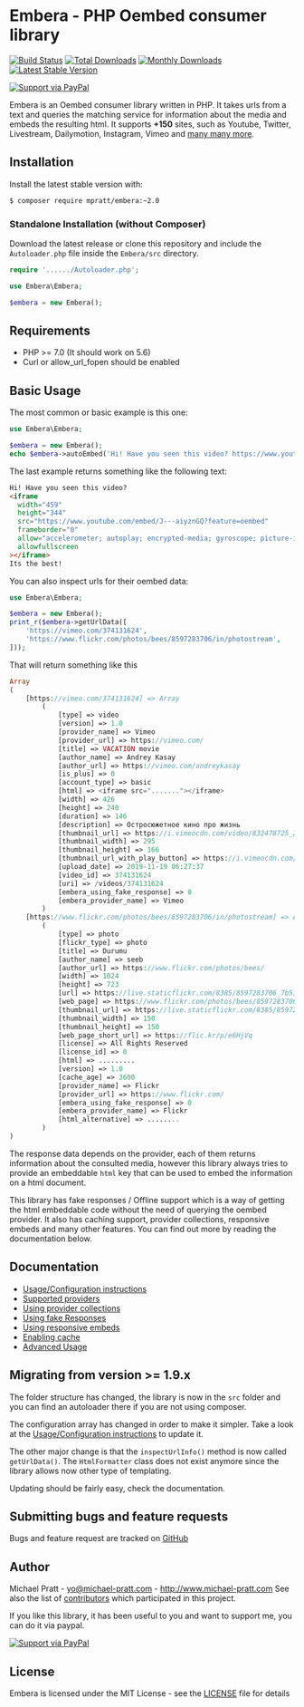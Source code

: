 # Embera - PHP Oembed consumer library


[![Build Status](https://github.com/mpratt/Embera/actions/workflows/tests.yml/badge.svg?branch=master)](https://github.com/mpratt/Embera/actions)
[![Total Downloads](https://img.shields.io/packagist/dt/mpratt/embera.svg)](https://packagist.org/packages/mpratt/embrea)
[![Monthly Downloads](https://img.shields.io/packagist/dm/mpratt/embera)](https://packagist.org/packages/mpratt/embera)
[![Latest Stable Version](https://img.shields.io/packagist/v/mpratt/embera.svg)](https://packagist.org/packages/mpratt/embera)

[![Support via PayPal](https://cdn.rawgit.com/twolfson/paypal-github-button/1.0.0/dist/button.svg)](https://paypal.me/mtpratt)

Embera is an Oembed consumer library written in PHP.
It takes urls from a text and queries the matching service for information about the media and embeds the resulting html.
It supports **+150** sites, such as Youtube, Twitter, Livestream, Dailymotion, Instagram, Vimeo and [many many more](doc/02-providers.md).

## Installation

Install the latest stable version with:

```bash
$ composer require mpratt/embera:~2.0
```

### Standalone Installation (without Composer)

Download the latest release or clone this repository and include the `Àutoloader.php` file inside the `Embera/src` directory.

```php
require '....../Autoloader.php';

use Embera\Embera;

$embera = new Embera();
```

## Requirements

- PHP >= 7.0 (It should work on 5.6)
- Curl or allow_url_fopen should be enabled

## Basic Usage

The most common or basic example is this one:

```php
use Embera\Embera;

$embera = new Embera();
echo $embera->autoEmbed('Hi! Have you seen this video? https://www.youtube.com/watch?v=J---aiyznGQ Its the best!');
```

The last example returns something like the following text:

```html
Hi! Have you seen this video?
<iframe
  width="459"
  height="344"
  src="https://www.youtube.com/embed/J---aiyznGQ?feature=oembed"
  frameborder="0"
  allow="accelerometer; autoplay; encrypted-media; gyroscope; picture-in-picture"
  allowfullscreen
></iframe>
Its the best!
```

You can also inspect urls for their oembed data:

```php
use Embera\Embera;

$embera = new Embera();
print_r($embera->getUrlData([
    'https://vimeo.com/374131624',
    'https://www.flickr.com/photos/bees/8597283706/in/photostream',
]));
```

That will return something like this

```php
Array
(
    [https://vimeo.com/374131624] => Array
        (
            [type] => video
            [version] => 1.0
            [provider_name] => Vimeo
            [provider_url] => https://vimeo.com/
            [title] => VACATION movie
            [author_name] => Andrey Kasay
            [author_url] => https://vimeo.com/andreykasay
            [is_plus] => 0
            [account_type] => basic
            [html] => <iframe src="......."></iframe>
            [width] => 426
            [height] => 240
            [duration] => 146
            [description] => Остросюжетное кино про жизнь
            [thumbnail_url] => https://i.vimeocdn.com/video/832478725_295x166.jpg
            [thumbnail_width] => 295
            [thumbnail_height] => 166
            [thumbnail_url_with_play_button] => https://i.vimeocdn.com/......Fcrawler_play.png
            [upload_date] => 2019-11-19 06:27:37
            [video_id] => 374131624
            [uri] => /videos/374131624
            [embera_using_fake_response] => 0
            [embera_provider_name] => Vimeo
        )
    [https://www.flickr.com/photos/bees/8597283706/in/photostream] => Array
        (
            [type] => photo
            [flickr_type] => photo
            [title] => Durumu
            [author_name] => ‮‭‬bees‬
            [author_url] => https://www.flickr.com/photos/bees/
            [width] => 1024
            [height] => 723
            [url] => https://live.staticflickr.com/8385/8597283706_7b51ea50b1_b.jpg
            [web_page] => https://www.flickr.com/photos/bees/8597283706/
            [thumbnail_url] => https://live.staticflickr.com/8385/8597283706_7b51ea50b1_q.jpg
            [thumbnail_width] => 150
            [thumbnail_height] => 150
            [web_page_short_url] => https://flic.kr/p/e6HjVq
            [license] => All Rights Reserved
            [license_id] => 0
            [html] => .........
            [version] => 1.0
            [cache_age] => 3600
            [provider_name] => Flickr
            [provider_url] => https://www.flickr.com/
            [embera_using_fake_response] => 0
            [embera_provider_name] => Flickr
            [html_alternative] => ........
        )
)
```

The response data depends on the provider, each of them returns information about the consulted
media, however this library always tries to provide an embeddable `html` key that can be used to
embed the information on a html document.

This library has fake responses / Offline support which is a way of getting the html embeddable code without the
need of querying the oembed provider. It also has caching support, provider collections, responsive
embeds and many other features. You can find out more by reading the documentation below.

## Documentation

- [Usage/Configuration instructions](doc/01-usage.md)
- [Supported providers](doc/02-providers.md)
- [Using provider collections](doc/03-provider-collections.md)
- [Using fake Responses](doc/04-fake-responses.md)
- [Using responsive embeds](doc/05-responsive-embeds.md)
- [Enabling cache](doc/06-caching.md)
- [Advanced Usage](doc/07-advanced-usage.md)

## Migrating from version >= 1.9.x

The folder structure has changed, the library is now in the `src` folder and
you can find an autoloader there if you are not using composer.

The configuration array has changed in order to make it simpler.
Take a look at the [Usage/Configuration instructions](doc/01-usage.md) to update it.

The other major change is that the `inspectUrlInfo()` method is now called `getUrlData()`.
The `HtmlFormatter` class does not exist anymore since the library allows now other type
of templating.

Updating should be fairly easy, check the documentation.

## Submitting bugs and feature requests

Bugs and feature request are tracked on [GitHub](https://github.com/mpratt/Embera/issues)

## Author

Michael Pratt - <yo@michael-pratt.com> - <http://www.michael-pratt.com>
See also the list of [contributors](https://github.com/mpratt/Embera/contributors) which participated in this project.

If you like this library, it has been useful to you and want to support me, you can do it via paypal.

[![Support via PayPal](https://cdn.rawgit.com/twolfson/paypal-github-button/1.0.0/dist/button.svg)](https://paypal.me/mtpratt)

## License

Embera is licensed under the MIT License - see the [LICENSE](LICENSE) file for details
